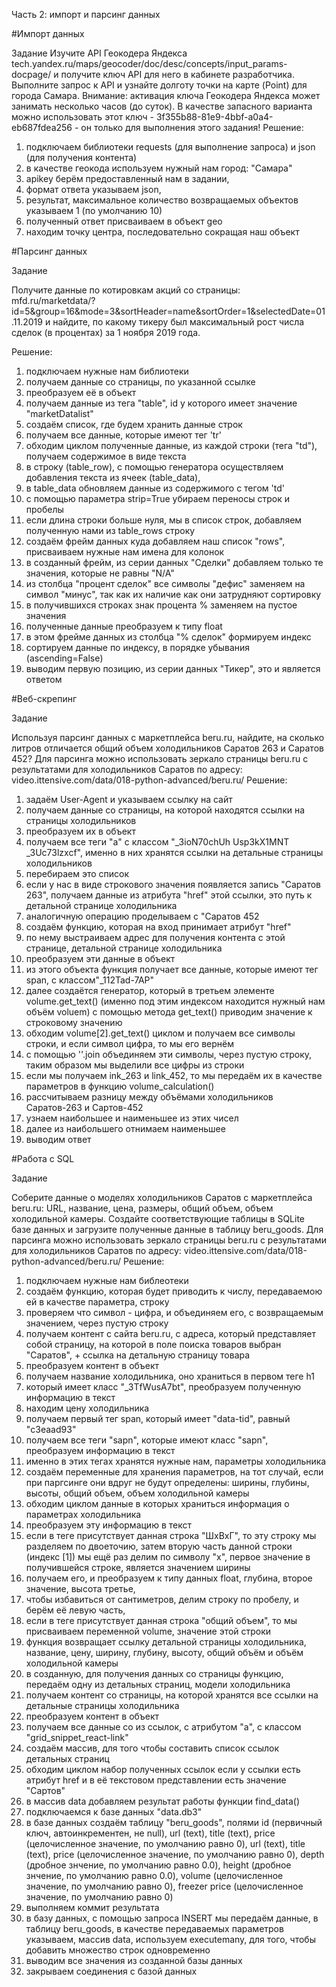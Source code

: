 Часть 2: импорт и парсинг данных

#Импорт данных

Задание
Изучите API Геокодера Яндекса
tech.yandex.ru/maps/geocoder/doc/desc/concepts/input_params-docpage/
и получите ключ API для него в кабинете разработчика.
Выполните запрос к API и узнайте долготу точки на карте (Point) для города Самара.
Внимание: активация ключа Геокодера Яндекса может занимать несколько часов (до суток).
В качестве запасного варианта можно использовать этот ключ - 3f355b88-81e9-4bbf-a0a4-eb687fdea256 - он только для выполнения этого задания!
Решение:
1)	подключаем библиотеки requests (для выполнение запроса) и json (для получения контента) 
2)	в качестве геокода используем нужный нам город: "Самара"
3)	apikey берём предоставленный нам в задании,
4)	формат ответа указываем json,
5)	результат, максимальное количество возвращаемых объектов указываем 1 (по умолчанию 10)
6)	полученный ответ присваиваем в объект geo
7)	находим точку центра, последовательно сокращая наш объект

#Парсинг данных

Задание

Получите данные по котировкам акций со страницы:
mfd.ru/marketdata/?id=5&group=16&mode=3&sortHeader=name&sortOrder=1&selectedDate=01.11.2019
и найдите, по какому тикеру был максимальный рост числа сделок (в процентах) за 1 ноября 2019 года.


Решение:
1)	подключаем нужные нам библиотеки
2)	получаем данные со страницы, по указанной ссылке
3)	преобразуем её в объект
4)	получаем данные из тега "table", id у которого имеет значение "marketDatalist"
5)	создаём список, где будем хранить данные строк
6)	получаем все данные, которые имеют тег 'tr'
7)	обходим циклом полученные данные, из каждой строки (тега "td"), получаем содержимое в виде текста
8)	в строку (table_row), с помощью генератора осуществляем добавления текста из ячеек (table_data), 
9)	в table_data обновляем данные из содержимого с тегом 'td'
10)	с помощью параметра strip=True убираем переносы строк и пробелы
11)	если длина строки больше нуля, мы в список строк, добавляем полученную нами из table_rows строку
12)	создаём фрейм данных куда добавляем наш список "rows", присваиваем нужные нам имена для колонок
13)	в созданный фрейм, из серии данных "Сделки" добавляем только те значения, которые не равны "N/A"
14)	из столбца "процент сделок" все символы "дефис" заменяем на символ "минус", так как их наличие как они затрудняют сортировку
15)	в получившихся строках знак процента % заменяем на пустое значения
16)	полученные данные преобразуем к типу float
17)	в этом фрейме данных из столбца "% сделок" формируем индекс
18)	сортируем данные по индексу, в порядке убывания (ascending=False)
19)	выводим первую позицию, из серии данных "Тикер", это и является ответом

#Веб-скрепинг

Задание

Используя парсинг данных с маркетплейса beru.ru, найдите, на сколько литров отличается общий объем холодильников Саратов 263 и Саратов 452?
Для парсинга можно использовать зеркало страницы beru.ru с результатами для холодильников Саратов по адресу:
video.ittensive.com/data/018-python-advanced/beru.ru/
Решение:
1)	задаём User-Agent и указываем ссылку на сайт
2)	получаем данные со страницы, на которой находятся ссылки на страницы холодильников
3)	преобразуем их в объект
4)	получаем все теги "a" с классом "_3ioN70chUh Usp3kX1MNT _3Uc73lzxcf", именно в них хранятся ссылки на детальные страницы холодильников
5)	перебираем это список 
6)	если у нас в виде строкового значения появляется запись "Саратов 263", получаем данные из атрибута "href" этой ссылки, это путь к детальной странице холодильника
7)	аналогичную операцию проделываем с "Саратов 452
8)	создаём функцию, которая на вход принимает атрибут "href"
9)	по нему выстраиваем адрес для получения контента с этой странице, детальной странице холодильника
10)	преобразуем эти данные в объект
11)	из этого объекта функция получает все данные, которые имеют тег span, c классом"_112Tad-7AP"
12)	далее создаётся генератор, который в третьем элементе volume.get_text() (именно под этим индексом находится нужный нам объём voluem) c помощью метода get_text() приводим значение к строковому значению
13)	обходим volume[2].get_text() циклом и получаем все символы строки, и если символ цифра, то мы его вернём
14)	с помощью ''.join объединяем эти символы, через пустую строку, таким образом мы выделили все цифры из строки
15)	если мы получаем ink_263 и link_452, то мы передаём их в качестве параметров в функцию volume_calculation()
16)	рассчитываем разницу между объёмами холодильников Саратов-263 и Сартов-452
17)	узнаем наибольшее и наименьшее из этих чисел
18)	далее из наибольшего отнимаем наименьшее
19)	выводим ответ

#Работа с SQL

Задание

Соберите данные о моделях холодильников Саратов с маркетплейса beru.ru: URL, название, цена, размеры, общий объем, объем холодильной камеры.
Создайте соответствующие таблицы в SQLite базе данных и загрузите полученные данные в таблицу beru_goods.
Для парсинга можно использовать зеркало страницы beru.ru с результатами для холодильников Саратов по адресу:
video.ittensive.com/data/018-python-advanced/beru.ru/
Решение:
1)	подключаем нужные нам библеотеки
2)	создаём функцию, которая будет приводить к числу, передаваемою ей в качестве параметра, строку
3)	проверяем что символ - цифра, и объединяем его, с возвращаемым значением, через пустую строку
4)	получаем контент с сайта beru.ru, с адреса, который представляет собой страницу, на которой в поле поиска товаров выбран "Саратов", + ссылка на детальную страницу товара
5)	преобразуем контент в объект
6)	получаем название холодильника, оно храниться в первом теге h1
7)	который имеет класс "_3TfWusA7bt", преобразуем полученную информацию в текст
8)	находим цену холодильника
9)	получаем первый тег span, который имеет "data-tid", равный "c3eaad93"
10)	получаем все теги "sapn", которые имеют класс "sapn", преобразуем информацию в текст
11)	именно в этих тегах хранятся нужные нам, параметры холодильника
12)	создаём переменные для хранения параметров, на тот случай, если при паргсинге они вдруг не будут определены: ширины, глубины, высоты, общий объем, объем холодильной камеры
13)	обходим циклом данные в которых храниться информация о параметрах холодильника
14)	преобразуем эту информацию в текст
15)	если в теге присутствует данная строка "ШхВхГ", то эту строку мы разделяем по двоеточию, затем вторую часть данной строки (индекс [1]) мы ещё раз делим по символу "х", первое значение в получившейся строке, является значением ширины
16)	получаем его, и преобразуем к типу данных float, глубина, второе значение, высота третье, 
17)	чтобы избавиться от сантиметров, делим строку по пробелу, и берём её левую часть, 
18)	если в теге присутствует данная строка "общий объем", то мы присваиваем переменной volume, значение этой строки
19)	функция возвращает ссылку детальной страницы холодильника, название, цену, ширину, глубину, высоту, общий объём и объём холодильной камеры
20)	в созданную, для получения данных со страницы функцию, передаём одну из детальных страниц, модели холодильника
21)	получаем контент со страницы, на которой хранятся все ссылки на детальные страницы холодильника
22)	преобразуем контент в объект
23)	получаем все данные со из ссылок, с атрибутом "а", с классом "grid_snippet_react-link"
24)	создаём массив, для того чтобы составить список ссылок детальных страниц
25)	обходим циклом набор полученных ссылок если у ссылки есть атрибут href и в её текстовом представлении есть значение "Сартов"
26)	в массив data добавляем результат работы функции find_data()
27)	подключаемся к базе данных "data.db3"
28)	в базе данных создаём таблицу "beru_goods", полями id (первичный ключ, автоинкрементен, не null), url (text), title (text), price (целочисленное значение, по умолчанию равно 0), url (text), title (text), price (целочисленное значение, по умолчанию равно 0), depth (дробное знчение, по умолчанию равно 0.0), height  (дробное знчение, по умолчанию равно 0.0), volume (целочисленное значение, по умолчанию равно 0), freezer price (целочисленное значение, по умолчанию равно 0)
29)	выполняем коммит результата
30)	в базу данных, с помощью запроса INSERT мы передаём данные, в таблицу beru_goods, в качестве передаваемых параметров указываем,  массив data, используем executemany, для того, чтобы добавить множество строк одновременно
31)	выводим все значения из созданной базы данных
32)	закрываем соединения с базой данных